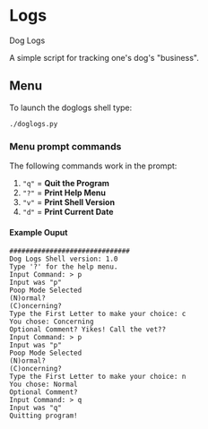 # Logs

Dog Logs

A simple script for tracking one's dog's "business".

## Menu

To launch the doglogs shell type:

```
./doglogs.py
```

### Menu prompt commands

The following commands work in the prompt:
1. `"q"` = **Quit the Program**
2. `"?"` = **Print Help Menu**
3. `"v"` = **Print Shell Version**
4. `"d"` = **Print Current Date**


#### Example Ouput
```
##############################
Dog Logs Shell version: 1.0
Type '?' for the help menu.
Input Command: > p
Input was "p"
Poop Mode Selected
(N)ormal?
(C)oncerning?
Type the First Letter to make your choice: c
You chose: Concerning
Optional Comment? Yikes! Call the vet??
Input Command: > p
Input was "p"
Poop Mode Selected
(N)ormal?
(C)oncerning?
Type the First Letter to make your choice: n
You chose: Normal
Optional Comment? 
Input Command: > q
Input was "q"
Quitting program!
```